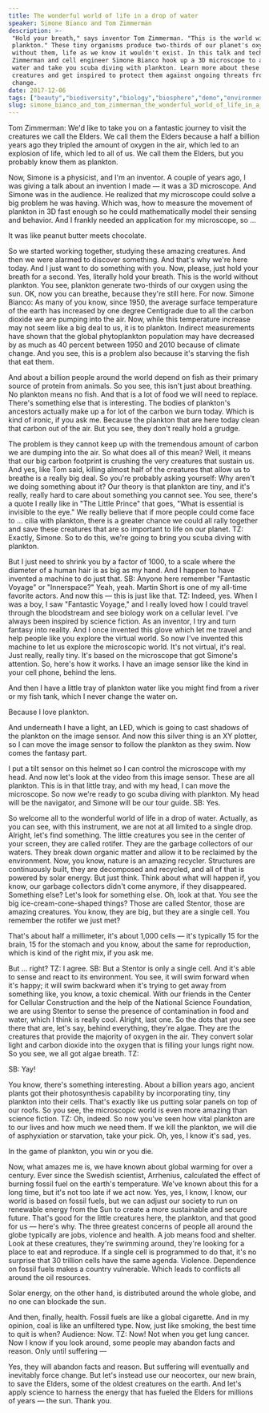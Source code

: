 ```yaml
---
title: The wonderful world of life in a drop of water
speaker: Simone Bianco and Tom Zimmerman
description: >-
 "Hold your breath," says inventor Tom Zimmerman. "This is the world without
 plankton." These tiny organisms produce two-thirds of our planet's oxygen --
 without them, life as we know it wouldn't exist. In this talk and tech demo,
 Zimmerman and cell engineer Simone Bianco hook up a 3D microscope to a drop of
 water and take you scuba diving with plankton. Learn more about these mesmerizing
 creatures and get inspired to protect them against ongoing threats from climate
 change.
date: 2017-12-06
tags: ["beauty","biodiversity","biology","biosphere","demo","environment","invention","climate-change","nature","marine-biology","science","oceans","water"]
slug: simone_bianco_and_tom_zimmerman_the_wonderful_world_of_life_in_a_drop_of_water
---
```


Tom Zimmerman: We'd like to take you on a fantastic journey to visit the creatures we call
the Elders. We call them the Elders because a half a billion years ago they tripled the
amount of oxygen in the air, which led to an explosion of life, which led to all of us. We
call them the Elders, but you probably know them as plankton.

Now, Simone is a physicist, and I'm an inventor. A couple of years ago, I was giving a
talk about an invention I made — it was a 3D microscope. And Simone was in the audience.
He realized that my microscope could solve a big problem he was having. Which was, how to
measure the movement of plankton in 3D fast enough so he could mathematically model their
sensing and behavior. And I frankly needed an application for my microscope, so
...

It was like peanut butter meets chocolate.

So we started working together, studying these amazing creatures. And then we were alarmed
to discover something. And that's why we're here today. And I just want to do something
with you. Now, please, just hold your breath for a second. Yes, literally hold your
breath. This is the world without plankton. You see, plankton generate two-thirds of our
oxygen using the sun. OK, now you can breathe, because they're still here. For now. Simone
Bianco: As many of you know, since 1950, the average surface temperature of the earth has
increased by one degree Centigrade due to all the carbon dioxide we are pumping into the
air. Now, while this temperature increase may not seem like a big deal to us, it is to
plankton. Indirect measurements have shown that the global phytoplankton population may
have decreased by as much as 40 percent between 1950 and 2010 because of climate change.
And you see, this is a problem also because it's starving the fish that eat
them.

And about a billion people around the world depend on fish as their primary source of
protein from animals. So you see, this isn't just about breathing. No plankton means no
fish. And that is a lot of food we will need to replace. There's something else that is
interesting. The bodies of plankton's ancestors actually make up a for lot of the carbon
we burn today. Which is kind of ironic, if you ask me. Because the plankton that are here
today clean that carbon out of the air. But you see, they don't really hold a
grudge.

The problem is they cannot keep up with the tremendous amount of carbon we are dumping
into the air. So what does all of this mean? Well, it means that our big carbon footprint
is crushing the very creatures that sustain us. And yes, like Tom said, killing almost
half of the creatures that allow us to breathe is a really big deal. So you're probably
asking yourself: Why aren't we doing something about it? Our theory is that plankton are
tiny, and it's really, really hard to care about something you cannot see. You see,
there's a quote I really like in "The Little Prince" that goes, "What is essential is
invisible to the eye." We really believe that if more people could come face to ... cilia
with plankton, there is a greater chance we could all rally together and save these
creatures that are so important to life on our planet. TZ: Exactly, Simone. So to do this,
we're going to bring you scuba diving with plankton.

But I just need to shrink you by a factor of 1000, to a scale where the diameter of a
human hair is as big as my hand. And I happen to have invented a machine to do just
that. SB: Anyone here remember "Fantastic Voyage" or "Innerspace?" Yeah, yeah. Martin Short
is one of my all-time favorite actors. And now this — this is just like that. TZ: Indeed,
yes. When I was a boy, I saw "Fantastic Voyage," and I really loved how I could travel
through the bloodstream and see biology work on a cellular level. I've always been
inspired by science fiction. As an inventor, I try and turn fantasy into reality. And I
once invented this glove which let me travel and help people like you explore the virtual
world. So now I've invented this machine to let us explore the microscopic world. It's not
virtual, it's real. Just really, really tiny. It's based on the microscope that got
Simone's attention. So, here's how it works. I have an image sensor like the kind in your
cell phone, behind the lens.

And then I have a little tray of plankton water like you might find from a river or my
fish tank, which I never change the water on.

Because I love plankton.

And underneath I have a light, an LED, which is going to cast shadows of the plankton on
the image sensor. And now this silver thing is an XY plotter, so I can move the image
sensor to follow the plankton as they swim. Now comes the fantasy part.

I put a tilt sensor on this helmet so I can control the microscope with my head. And now
let's look at the video from this image sensor. These are all plankton. This is in that
little tray, and with my head, I can move the microscope. So now we're ready to go scuba
diving with plankton. My head will be the navigator, and Simone will be our tour guide. SB:
Yes.

So welcome all to the wonderful world of life in a drop of water. Actually, as you can
see, with this instrument, we are not at all limited to a single drop. Alright, let's find
something. The little creatures you see in the center of your screen, they are called
rotifer. They are the garbage collectors of our waters. They break down organic matter and
allow it to be reclaimed by the environment. Now, you know, nature is an amazing recycler.
Structures are continuously built, they are decomposed and recycled, and all of that is
powered by solar energy. But just think. Think about what will happen if, you know, our
garbage collectors didn't come anymore, if they disappeared. Something else? Let's look
for something else. Oh, look at that. You see the big ice-cream-cone-shaped things? Those
are called Stentor, those are amazing creatures. You know, they are big, but they are a
single cell. You remember the rotifer we just met?

That's about half a millimeter, it's about 1,000 cells — it's typically 15 for the brain,
15 for the stomach and you know, about the same for reproduction, which is kind of the
right mix, if you ask me.

But ... right? TZ: I agree. SB: But a Stentor is only a single cell. And it's able to sense
and react to its environment. You see, it will swim forward when it's happy; it will swim
backward when it's trying to get away from something like, you know, a toxic chemical.
With our friends in the Center for Cellular Construction and the help of the National
Science Foundation, we are using Stentor to sense the presence of contamination in food
and water, which I think is really cool. Alright, last one. So the dots that you see there
that are, let's say, behind everything, they're algae. They are the creatures that provide
the majority of oxygen in the air. They convert solar light and carbon dioxide into the
oxygen that is filling your lungs right now. So you see, we all got algae breath. TZ:

SB: Yay! 

You know, there's something interesting. About a billion years ago, ancient plants got
their photosynthesis capability by incorporating tiny, tiny plankton into their cells.
That's exactly like us putting solar panels on top of our roofs. So you see, the
microscopic world is even more amazing than science fiction. TZ: Oh, indeed. So now you've
seen how vital plankton are to our lives and how much we need them. If we kill the
plankton, we will die of asphyxiation or starvation, take your pick. Oh, yes, I know it's
sad, yes.

In the game of plankton, you win or you die.

Now, what amazes me is, we have known about global warming for over a century. Ever since
the Swedish scientist, Arrhenius, calculated the effect of burning fossil fuel on the
earth's temperature. We've known about this for a long time, but it's not too late if we
act now. Yes, yes, I know, I know, our world is based on fossil fuels, but we can adjust
our society to run on renewable energy from the Sun to create a more sustainable and
secure future. That's good for the little creatures here, the plankton, and that good for
us — here's why. The three greatest concerns of people all around the globe typically are
jobs, violence and health. A job means food and shelter. Look at these creatures, they're
swimming around, they're looking for a place to eat and reproduce. If a single cell is
programmed to do that, it's no surprise that 30 trillion cells have the same agenda.
Violence. Dependence on fossil fuels makes a country vulnerable. Which leads to conflicts
all around the oil resources.

Solar energy, on the other hand, is distributed around the whole globe, and no one can
blockade the sun.

And then, finally, health. Fossil fuels are like a global cigarette. And in my opinion,
coal is like an unfiltered type. Now, just like smoking, the best time to quit is
when? Audience: Now. TZ: Now! Not when you get lung cancer. Now I know if you look around,
some people may abandon facts and reason. Only until suffering —

Yes, they will abandon facts and reason. But suffering will eventually and inevitably
force change. But let's instead use our neocortex, our new brain, to save the Elders, some
of the oldest creatures on the earth. And let's apply science to harness the energy that
has fueled the Elders for millions of years — the sun. Thank you.

<!--
ad_duration=3.33
comment_count=22
event="TED@IBM"
external_start_time=0
has_talk_citation=1
intro_duration=11.82
is_subtitle_required="False"
is_talk_featured="True"
language="en"
language_swap="False"
native_language="en"
number_of_related_talks=6
number_of_speakers=2
number_of_subtitled_videos=16
number_of_tags=13
number_of_talk_download_languages=16
number_of_talk_more_resources=1
number_of_talk_recommendations=1
number_of_talks_take_actions=1
post_ad_duration=0.83
published_timestamp="2018-03-07 20:51:31"
recording_date="2017-12-06"
speaker_description="Cell engineer"
speaker_is_published=1
speaker_name="Simone Bianco and Tom Zimmerman"
talk_name="The wonderful world of life in a drop of water"
talk_recommendations_blurb="More resources curated by Simone Bianco and Tom Zimmerman"
talks_tags=["beauty","biodiversity","biology","biosphere","demo","environment","invention","climate-change","nature","marine-biology","science","oceans","water"]
url_audio="https://download.ted.com/talks/TomZimmermanandSimoneBianco_2017S.mp3?apikey=acme-roadrunner"
url_photo_speaker="https://pe.tedcdn.com/images/ted/0cf4ef8a4b108da3b9b83f208c8bf41357f2cd05_254x191.jpg"
url_photo_talk="https://s3.amazonaws.com/talkstar-photos/uploads/ee8aadb1-018b-4372-9e55-401187d7992b/TomZimmermanandSimoneBianco_2017S-embed.jpg"
url_webpage="https://www.ted.com/talks/simone_bianco_and_tom_zimmerman_the_wonderful_world_of_life_in_a_drop_of_water"
video_type_name="TED Institute Talk"
-->